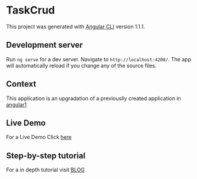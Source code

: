 # TaskCrud

This project was generated with [Angular CLI](https://github.com/angular/angular-cli) version 1.1.1.

## Development server

Run `ng serve` for a dev server. Navigate to `http://localhost:4200/`. The app will automatically reload if you change any of the source files.

## Context

This application is an upgradation of a previouslly created application in [angular1](https://github.com/VinodLouis/task-crud)

## Live Demo

For a Live Demo Click [here](https://stark-hamlet-87302.herokuapp.com/tasks)

## Step-by-step tutorial

For a in depth tutorial visit [BLOG](http://vinodlouis.blogspot.in/2017/07/developing-application-in-angular4.html)
